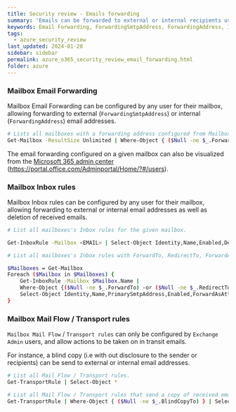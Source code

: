 ```yaml
---
title: Security review - Emails forwarding
summary: 'Emails can be forwarded to external or internal recipients using different mechanisms:\n\n - Mailbox Email Forwarding.\n\n - Mailbox Inbox rules.\n\n - Mailbox Mail Flow / Transport rules (requires Exchange Admin privileges).'
keywords: Email Forwarding, ForwardingSmtpAddress, ForwardingAddress, Inbox rules, Get-InboxRule, Mail Flow, Transport rules, Get-TransportRule
tags:
  - azure_security_review
last_updated: 2024-01-28
sidebar: sidebar
permalink: azure_o365_security_review_email_forwarding.html
folder: azure
---
```


### Mailbox Email Forwarding

Mailbox Email Forwarding can be configured by any user for their mailbox,
allowing forwarding to external (`ForwardingSmtpAddress`) or internal
(`ForwardingAddress`) email addresses.

```bash
# Lists all mailboxes with a forwarding address configured from Mailbox Settings.
Get-Mailbox -ResultSize Unlimited | Where-Object { ($Null -ne $_.ForwardingSmtpAddress) } | Select Identity,Name,PrimarySmtpAddress,ForwardingSmtpAddress
```

The email forwarding configured on a given mailbox can also be visualized
from the [Microsoft 365 admin center](https://portal.office.com/Adminportal/Home/?#/users) (https://portal.office.com/Adminportal/Home/?#/users).

### Mailbox Inbox rules

Mailbox Inbox rules can be configured by any user for their mailbox, allowing
forwarding to external or internal email addresses as well as deletion of
received emails.

```bash
# List all mailboxes's Inbox rules for the given mailbox.

Get-InboxRule -Mailbox <EMAIL> | Select-Object Identity,Name,Enabled,Description | Format-List

# List all mailboxes's Inbox rules with ForwardTo, RedirectTo, ForwardAsAttachmentTo, or DeleteMessage actions.

$Mailboxes = Get-Mailbox
Foreach ($Mailbox in $Mailboxes) {
    Get-InboxRule -Mailbox $Mailbox.Name |
    Where-Object {($Null -ne $_.ForwardTo) -or ($Null -ne $_.RedirectTo) -or ($Null -ne $_.ForwardAsAttachmentTo) -or ($True -eq $_.DeleteMessage) } |
    Select-Object Identity,Name,PrimarySmtpAddress,Enabled,ForwardAsAttachmentTo,ForwardTo,RedirectTo
}
```

### Mailbox Mail Flow / Transport rules

`Mailbox Mail Flow` / `Transport rules` can only be configured by
`Exchange Admin` users, and allow actions to be taken on in transit emails.

For instance, a blind copy (i.e with out disclosure to the sender or
recipients) can be send to external or internal email addresses.

```bash
# List all Mail Flow / Transport rules.
Get-TransportRule | Select-Object *

# List all Mail Flow / Transport rules that send a copy of received emails.
Get-TransportRule | Where-Object { ($Null -ne $_.BlindCopyTo) } | Select-Object *
```
